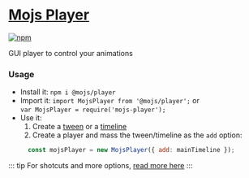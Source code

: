 # [Mojs Player](https://github.com/mojs/mojs-player)
[![npm](https://img.shields.io/npm/v/@mojs/player.svg)](https://www.npmjs.com/package/@mojs/player)

GUI player to control your animations

### Usage
- Install it: `npm i @mojs/player`
- Import it: `import MojsPlayer from '@mojs/player';` or <br>
  `var MojsPlayer = require('mojs-player');`
- Use it:
  1. Create a [tween](/api/tweens/tween.md) or a [timeline](/api/tweens/timeline.md)
  2. Create a player and mass the tween/timeline as the `add` option:
    ```js
      const mojsPlayer = new MojsPlayer({ add: mainTimeline });
    ```

::: tip
For shotcuts and more options, [read more here](https://github.com/mojs/mojs-player)
:::
